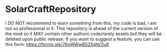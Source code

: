 # SolarCraftRepository
I DO NOT recommend to learn something from this,
my code is bad, i am not so professional in it.
This repository is ahead of the current version of the mod
so it MAY contain other authors code/rarely assets but they
will be deleted upon public release.
If you want to suggest a feature, you can use this form:
https://forms.gle/76vjRWwBS25shV2u9
